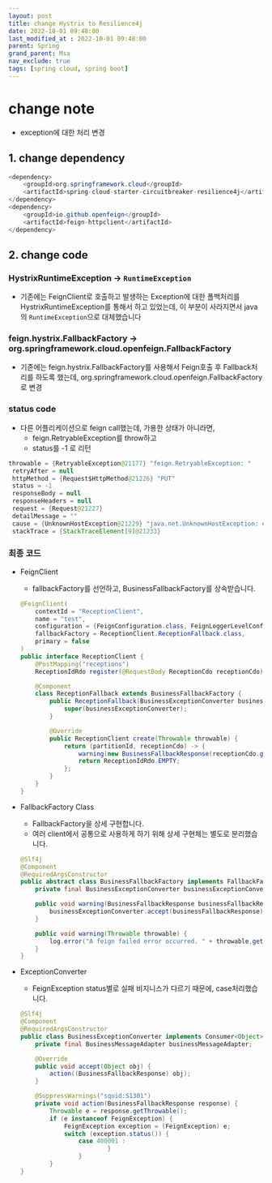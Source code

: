 ```yaml
---
layout: post
title: change Hystrix to Resilience4j
date: 2022-10-01 09:48:00
last_modified_at : 2022-10-01 09:48:00
parent: Spring
grand_parent: Msa
nav_exclude: true
tags: [spring cloud, spring boot]
---
```


# change note

- exception에 대한 처리 변경

## 1. change dependency

```java
<dependency>
    <groupId>org.springframework.cloud</groupId>
    <artifactId>spring-cloud-starter-circuitbreaker-resilience4j</artifactId>
</dependency>
<dependency>
    <groupId>io.github.openfeign</groupId>
    <artifactId>feign-httpclient</artifactId>
</dependency>
```

## 2. change code

### HystrixRuntimeException → `RuntimeException`

- 기존에는 FeignClient로 호출하고 발생하는 Exception에 대한 폴백처리를 HystrixRuntimeException를 통해서 하고 있었는데, 이 부분이 사라지면서 java의 `RuntimeException`으로 대체했습니다

### feign.hystrix.FallbackFactory → org.springframework.cloud.openfeign.FallbackFactory

- 기존에는 feign.hystrix.FallbackFactory를 사용해서 Feign호출 후 Fallback처리를 하도록 했는데, org.springframework.cloud.openfeign.FallbackFactory로 변경

### status code

- 다른 어플리케이션으로 feign call했는데, 가용한 상태가 아니라면,
    - feign.RetryableException를 throw하고
    - status를 -1 로 리턴

```java
throwable = {RetryableException@21177} "feign.RetryableException: "
 retryAfter = null
 httpMethod = {Request$HttpMethod@21226} "PUT"
 status = -1
 responseBody = null
 responseHeaders = null
 request = {Request@21227} 
 detailMessage = ""
 cause = {UnknownHostException@21229} "java.net.UnknownHostException: espresso"
 stackTrace = {StackTraceElement[9]@21233}
```

### 최종 코드

- FeignClient
    - fallbackFactory를 선언하고, BusinessFallbackFactory를 상속받습니다.
    
    ```java
    @FeignClient(
        contextId = "ReceptionClient",
        name = "test",
        configuration = {FeignConfiguration.class, FeignLoggerLevelConfiguration.class},
        fallbackFactory = ReceptionClient.ReceptionFallback.class,
        primary = false
    )
    public interface ReceptionClient {
        @PostMapping("receptions")
        ReceptionIdRdo register(@RequestBody ReceptionCdo receptionCdo);
    
        @Component
        class ReceptionFallback extends BusinessFallbackFactory {
            public ReceptionFallback(BusinessExceptionConverter businessExceptionConverter) {
                super(businessExceptionConverter);
            }
    
            @Override
            public ReceptionClient create(Throwable throwable) {
                return (partitionId, receptionCdo) -> {
                    warning(new BusinessFallbackResponse(receptionCdo.getReceptionId(), throwable));
                    return ReceptionIdRdo.EMPTY;
                };
            }
        }
    }
    ```
    
- FallbackFactory Class
    - FallbackFactory을 상세 구현합니다.
    - 여러 client에서 공통으로 사용하게 하기 위해 상세 구현체는 별도로 분리했습니다.
    
    ```java
    @Slf4j
    @Component
    @RequiredArgsConstructor
    public abstract class BusinessFallbackFactory implements FallbackFactory<Object> {
        private final BusinessExceptionConverter businessExceptionConverter;
    
        public void warning(BusinessFallbackResponse businessFallbackResponse) {
            businessExceptionConverter.accept(businessFallbackResponse);
        }
    
        public void warning(Throwable throwable) {
            log.error("A feign failed error occurred. " + throwable.getMessage());
        }
    }
    ```
    
- ExceptionConverter
    - FeignException status별로 실패 비지니스가 다르기 때문에, case처리했습니다.
    
    ```java
    @Slf4j
    @Component
    @RequiredArgsConstructor
    public class BusinessExceptionConverter implements Consumer<Object> {
        private final BusinessMessageAdapter businessMessageAdapter;
    
        @Override
        public void accept(Object obj) {
            action((BusinessFallbackResponse) obj);
        }
    
        @SuppressWarnings("squid:S1301")
        private void action(BusinessFallbackResponse response) {
            Throwable e = response.getThrowable();
            if (e instanceof FeignException) {
                FeignException exception = (FeignException) e;
                switch (exception.status()) {
                    case 400001 :
    						}
    				}
    		}
    }
    ```